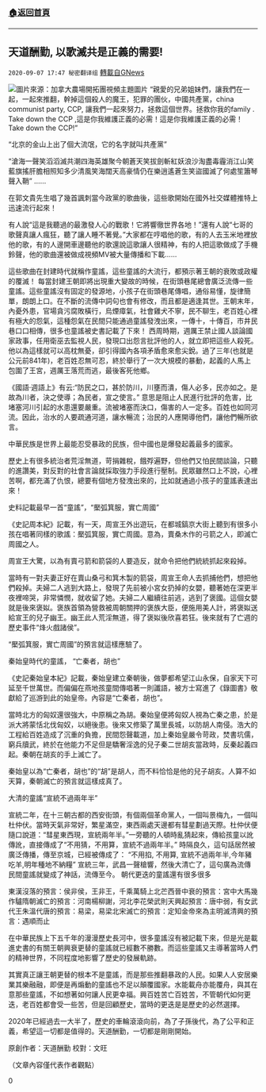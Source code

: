 ###  [:house:返回首頁](https://github.com/ourhimalayas/txt)
---

## 天道酬勤, 以歌滅共是正義的需要!
`2020-09-07 17:47 秘密翻译组` [轉載自GNews](https://gnews.org/zh-hant/339964/)

![](https://s3.amazonaws.com/gnews-media-offload/wp-content/uploads/2020/09/07173832/Screen-Shot-2020-09-08-at-7.38.08-am.png)圖片來源：加拿大農場開拓團視頻主題圖片
“親愛的兄弟姐妹們，讓我們在一起，一起來推翻，幹掉這個殺人的魔王，犯罪的團伙，中國共產黨，china communist party, CCP, 讓我們一起來努力，拯救這個世界。拯救你我的family . Take down the CCP ,這是你我維護正義的必需！這是你我維護正義的必需！Take down the CCP!”

“北京的金山上出了個大流氓，它的名字就叫共產黨”

“滄海一聲笑滔滔滅共潮四海英雄聚今朝蒼天笑拔劍斬紅妖浪沙淘盡毒霾消江山笑藍旗搖肝膽相照知多少清風笑海闊天高豪情仍在樂逍遙蒼生笑盜國滅了何處笙簫琴聲入鞘” 
 ……

在郭文貴先生唱了幾首諷刺當今政黨的歌曲後，這些歌開始在國外社交媒體推特上迅速流行起來！

有人說“這是我聽過的最激發人心的戰歌！它將響徹世界各地！”還有人說“七哥的歌聲真讓人瘋狂，聽了讓人睡不著覺。”大家都在哼唱他的歌，有的人去玉米地裡放他的歌，有的人邊開車邊聽他的歌還說這歌讓人很精神，有的人把這歌做成了手機鈴聲，他的歌曲還被做成視頻MV被大量傳播和下載……

這些歌曲在封建時代就稱作童謠，這些童謠的大流行，都預示著王朝的衰敗或政權的覆滅！ 
每當封建王朝即將出現重大變故的時候，在街頭巷尾總會廣泛流傳一些童謠。這些童謠沒有固定的發源地，小孩子在街頭巷尾傳唱，通俗易懂，旋律簡單，朗朗上口。在不斷的流傳中詞句也會有修改，而且都是適逢其世。王朝末年，內憂外患，官場貪污腐敗橫行，烏煙瘴氣，社會雞犬不寧，民不聊生，老百姓心裡有極大的怨氣，這種怨氣在民間只能通過童謠發洩出來，一傳十，十傳百，市井民巷口口相傳，很多也童謠被史書記載了下來！ 
西周時期，週厲王禁止國人談論國家政事，任用衛巫去監視人民，發現口出怨言批評他的人，就立即把這些人殺死。他以為這樣就可以高枕無憂，卻引得國內各項矛盾愈來愈尖銳。過了三年(也就是公元前841年)，老百姓忍無可忍，終於舉行了一次大規模的暴動，起義的人馬上包圍了王宮，週厲王落荒而逃，最後客死他鄉。

《國語·週語上》有云:“防民之口，甚於防川，川壅而潰，傷人必多，民亦如之。是故為川者，決之使導；為民者，宣之使言。” 意思是阻止人民進行批評的危害，比堵塞河川引起的水患還要嚴重。流被堵塞而決口，傷害的人一定多。百姓也如同河流。因此，治水的人要疏通河道，讓水暢流；治民的人應開導他們，讓他們暢所欲言。

中華民族是世界上最能忍受暴政的民族，但中國也是爆發起義最多的國家。

歷史上有很多統治者荒淫無道，苛捐雜稅，餓殍遍野，但他們又怕民間談論，只聽的進讚美，對反對的社會言論就採取強力手段進行壓制。民眾雖然口上不說，心裡苦啊，都充滿了仇恨，總要有個地方發洩出來的，比如就通過小孩子的童謠表達出來！

史料記載最早一首“童謠”，“檿弧箕服，實亡周國”

《史記周本紀》記載，有一天，周宣王外出遊玩，在都城鎬京大街上聽到有很多小孩在唱著同樣的歌謠：檿弧箕服，實亡周國。意為，賣桑木作的弓箭之人，即滅亡周國之人。

周宣王大驚，以為有賣弓箭和箭袋的人要造反，就命令把他們統統抓起來殺掉。

當時有一對夫妻正好在賣山桑弓和箕木製的箭袋，周宣王命人去抓捕他們，想把他們殺掉。夫婦二人逃到大路上，發現了先前被小宮女扔掉的女嬰，聽著她在深更半夜裡啼哭，非常憐憫，就收留了她。夫婦二人繼續往前逃，逃到了褒國。這個女嬰就是後來褒姒。褒族首領為營救被周朝關押的褒族大臣，便施用美人計，將褒姒送給宣王的兒子幽王。幽王此人荒淫無道，得了褒姒後欣喜若狂。後來就有了亡週的歷史事件“烽火戲諸侯”。

“檿弧箕服，實亡周國”的預言就這樣應驗了。

秦始皇時代的童謠， “亡秦者，胡也”

《史記秦始皇本紀》記載，秦始皇建立秦朝後，做夢都希望江山永保，自家天下可延至千世萬世。而偏偏在燕地孩童間傳唱著一則讖語，被方士寫進了《錄圖書》敬獻給了巡游到此的始皇帝。內容是“亡秦者，胡也”。

當時北方的匈奴還很強大，中原稱之為胡。秦始皇便將匈奴人視為亡秦之患，於是派大將蒙恬北伐匈奴，以絕後患。後來又修築了萬里長城，以防胡人南侵。浩大的工程給百姓造成了沉重的負擔，民間怨聲載道，加上秦始皇嚴令苛政，焚書坑儒，窮兵牘武，終於在他能力不足但是驕奢淫逸的兒子秦二世胡亥當政時，反秦起義四起。秦朝在胡亥的手上滅亡了。

秦始皇以為“亡秦者，胡也”的“胡”是胡人，而不料恰恰是他的兒子胡亥。人算不如天算，秦朝滅亡的預言就這樣成真了。

大清的童謠“宣統不過兩年半”

宣統二年，在十三朝古都的西安街頭，有個兩個革命黨人，一個叫景梅九，一個叫杜仲伏。當時天氣非常好，繁星滿空，東西兩處天邊都有彗星劃過天際。杜仲伏便隨口說道：“彗星東西現，宣統兩年半。”一旁聽的人頓時亂猜起來，傳給孩童以訛傳訛，直接傳成了“不用猜，不用算，宣統不過兩年半。” 
時隔良久，這句話居然被廣泛傳播，傳至京城，已經被傳成了： “不用掐, 不用算, 宣統不過兩年半,今年豬吃羊,明年種地不納糧” 
宣統三年，武昌一聲槍響，然後大清亡了，這句廣為流傳民間童謠就變成了神話，流傳至今。 
朝代更迭的童謠還有很多很多

東漢沒落的預言：侯非侯，王非王，千乘萬騎上北芒西晉中衰的預言：宮中大馬幾作驢隋朝滅亡的預言：河南楊柳謝，河北李花榮武則天興起預言：唐中弱，有女武代王朱溫代唐的預言：易梁，易梁北宋滅亡的預言：定知金帝來為主明滅清興的預言：遇順而止

在中華民族上下五千年的漫漫歷史長河中，很多童謠沒有被記載下來，但是光是載進史書的有關王朝興衰更替的童謠就已經數不勝數。而這些童謠又主導著當時人們的精神世界，不同程度地影響了歷史的發展軌跡。

其實真正讓王朝更替的根本不是童謠，而是那些推翻暴政的人民。如果人人安居樂業其樂融融，即便是再煽動的童謠也不足以顛覆國家。水能載舟亦能覆舟，與其在意那些童謠，不如想著如何讓人民更幸福。興百姓苦亡百姓苦，不管朝代如何更迭，老百姓都會受一些苦，但是回顧歷史，當時的更迭是是歷史的必然選擇。

2020年已經過去一大半了，歷史的車輪滾滾向前，為了子孫後代，為了公平和正義，希望這一切都是值得的。天道酬勤，一切都是剛剛開始。

原創作者：天道酬勤
校對：文旺

（文章內容僅代表作者觀點）

0
